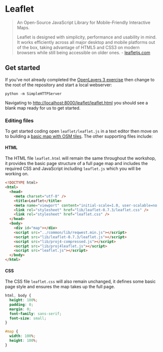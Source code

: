 # Leaflet

> An Open-Source JavaScript Library for Mobile-Friendly Interactive Maps.
>
> Leaflet is designed with simplicity, performance and usability in mind. It works efficiently across all major desktop and mobile platforms out of the box, taking advantage of HTML5 and CSS3 on modern browsers while still being accessible on older ones. - [leafletjs.com](http://leafletjs.com/)

## Get started

If you've not already completed the [OpenLayers 3 exercise](../ol3/README.md) then change to the root of the repository and start a local webserver:

    python -m SimpleHTTPServer

Navigating to [http://localhost:8000/leaflet/leaflet.html](http://localhost:8000/leaflet/leaflet.html) you should see a blank map ready for us to get started.

### Editing files

To get started coding open `leaflet/leaflet.js` in a text editor then move on to building a [basic map with OSM tiles](00-OSM-MAP.md). The other supporting files include:

#### HTML

The HTML file `leaflet.html` will remain the same throughout the workshop, it provides the basic page structure of a full page map and includes the required CSS and JavaScript including `leaflet.js` which you will be working on.

```html
<!DOCTYPE html>
<html>
  <head>
    <meta charset="utf-8" />
    <title>Leaflet</title>
    <meta name="viewport" content="initial-scale=1.0, user-scalable=no, width=device-width">
    <link rel="stylesheet" href="lib/leaflet-0.7.3/leaflet.css" />
    <link rel="stylesheet" href="leaflet.css" />
  </head>
  <body>
    <div id="map"></div>
    <script src="../common/lib/reqwest.min.js"></script>
    <script src="lib/leaflet-0.7.3/leaflet.js"></script>
    <script src="lib/proj4-compressed.js"></script>
    <script src="lib/proj4leaflet.js"></script>
    <script src="leaflet.js"></script>
  </body>
</html>
```

#### CSS

The CSS file `leaflet.css` will also remain unchanged, it defines some basic page style and ensures the map takes up the full page.

```css
html, body {
  height: 100%;
  padding: 0;
  margin: 0;
  font-family: sans-serif;
  font-size: small;
}

#map {
  width: 100%;
  height: 100%;
}
```
